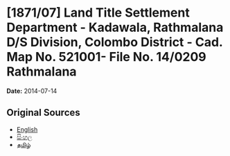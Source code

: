 # [1871/07] Land Title Settlement Department - Kadawala, Rathmalana D/S Division, Colombo District - Cad. Map No. 521001- File No. 14/0209 Rathmalana

**Date:** 2014-07-14

## Original Sources

- [English](https://documents.gov.lk/view/extra-gazettes/2014/7/1871-07_E.pdf)
- [සිංහල](https://documents.gov.lk/view/extra-gazettes/2014/7/1871-07_S.pdf)
- [தமிழ்](https://documents.gov.lk/view/extra-gazettes/2014/7/1871-07_T.pdf)
